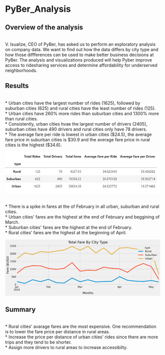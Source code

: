 # PyBer_Analysis

## Overview of the analysis
<br />
V. Isualize, CEO of PyBer, has asked us to perform an exploratory analysis on company data. We want to find out how the data differs by city type and how those diffferences can be used to make better business decisions at PyBer. The analysis and visualizations produced will help Pyber improve access to ridesharing services and determine affordability for underserved neighborhoods.
<br />

## Results 
<br />
* Urban cities have the largest number of rides (1625), followed by suburban cities (625) and rural cities have the least number of rides (125).
 <br />
* Urban cities have 260% more rides than suburban cities and 1300% more than rural cities. 
<br />
* Consistently, urban cities hvae the largest number of drivers (2405), suburban cities have 490 drivers and rural cities only have 78 drivers. 
<br />
* The average fare per ride is lowest in urban cities ($24.5), the average fare price in suburban cities is $30.9 and the average fare price in rural cities is the highest ($34.6). 

<br />

![summary](/Resources/summary.png)

<br />
* There is a spike in fares at the of February in all urban, suburban and rural cities. 
<br />
* Urban cities' fares are the highest at the end of February and beggining of March. 
<br />
* Suburban cities' fares are the highest at the end of February. 
<br />
* Rural cities' fares are the highest at the beginning of April. 
<br />

![linechart](/Resources/PyBer_fare_summary.png)
<br />

## Summary 
<br />
* Rural cities' avarage fares are the most expensive. One recommendation is to lower the fare price per distance in rural areas.
<br />
* Increase the price per distance of urban cities' rides since there are more trips and they tend to be shorter. 
<br /> 
* Assign more drivers to rural areas to increase accessibilty. 
